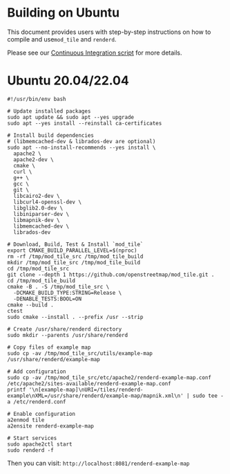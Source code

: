 # Building on Ubuntu

This document provides users with step-by-step instructions on how to compile and use`mod_tile` and `renderd`.

Please see our [Continuous Integration script](/.github/workflows/build-and-test.yml) for more details.

# Ubuntu 20.04/22.04
```shell
#!/usr/bin/env bash

# Update installed packages
sudo apt update && sudo apt --yes upgrade
sudo apt --yes install --reinstall ca-certificates

# Install build dependencies
# (libmemcached-dev & librados-dev are optional)
sudo apt --no-install-recommends --yes install \
  apache2 \
  apache2-dev \
  cmake \
  curl \
  g++ \
  gcc \
  git \
  libcairo2-dev \
  libcurl4-openssl-dev \
  libglib2.0-dev \
  libiniparser-dev \
  libmapnik-dev \
  libmemcached-dev \
  librados-dev

# Download, Build, Test & Install `mod_tile`
export CMAKE_BUILD_PARALLEL_LEVEL=$(nproc)
rm -rf /tmp/mod_tile_src /tmp/mod_tile_build
mkdir /tmp/mod_tile_src /tmp/mod_tile_build
cd /tmp/mod_tile_src
git clone --depth 1 https://github.com/openstreetmap/mod_tile.git .
cd /tmp/mod_tile_build
cmake -B . -S /tmp/mod_tile_src \
  -DCMAKE_BUILD_TYPE:STRING=Release \
  -DENABLE_TESTS:BOOL=ON
cmake --build .
ctest
sudo cmake --install . --prefix /usr --strip

# Create /usr/share/renderd directory
sudo mkdir --parents /usr/share/renderd

# Copy files of example map
sudo cp -av /tmp/mod_tile_src/utils/example-map /usr/share/renderd/example-map

# Add configuration
sudo cp -av /tmp/mod_tile_src/etc/apache2/renderd-example-map.conf /etc/apache2/sites-available/renderd-example-map.conf
printf '\n[example-map]\nURI=/tiles/renderd-example\nXML=/usr/share/renderd/example-map/mapnik.xml\n' | sudo tee -a /etc/renderd.conf

# Enable configuration
a2enmod tile
a2ensite renderd-example-map

# Start services
sudo apache2ctl start
sudo renderd -f
```

Then you can visit: `http://localhost:8081/renderd-example-map`
